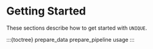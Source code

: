 # Getting Started

These sections describe how to get started with `UNIQUE`.

:::{toctree}
prepare_data
prepare_pipeline
usage
:::
